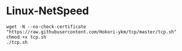 # Linux-NetSpeed
```
wget -N --no-check-certificate "https://raw.githubusercontent.com/Hokori-ykm/tcp/master/tcp.sh"
chmod +x tcp.sh
./tcp.sh
```
